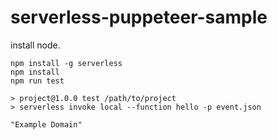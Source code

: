 # serverless-puppeteer-sample

install node.

```
npm install -g serverless
npm install
npm run test
```

```
> project@1.0.0 test /path/to/project
> serverless invoke local --function hello -p event.json

"Example Domain"
```
